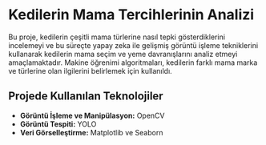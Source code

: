 # Kedilerin Mama Tercihlerinin Analizi

Bu proje, kedilerin çeşitli mama türlerine nasıl tepki gösterdiklerini incelemeyi ve bu süreçte yapay zeka ile gelişmiş görüntü işleme tekniklerini kullanarak kedilerin mama seçim ve yeme davranışlarını analiz etmeyi amaçlamaktadır. Makine öğrenimi algoritmaları, kedilerin farklı mama marka ve türlerine olan ilgilerini belirlemek için kullanıldı. 

## Projede Kullanılan Teknolojiler

- **Görüntü İşleme ve Manipülasyon:** OpenCV
- **Görüntü Tespiti:** YOLO 
- **Veri Görselleştirme:** Matplotlib ve Seaborn
